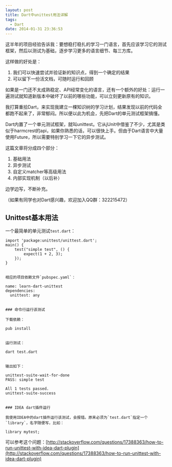 ```yaml
---
layout: post
title: Dart中unittest用法详解
tags:
  - Dart
date: 2014-01-31 23:36:53
---
```


这半年的项目经验告诉我：要想稳打稳扎的学习一门语言，首先应该学习它的测试框架，然后以测试为基础，逐步学习更多的语言细节、每三方库。

这样做的好处是：

1.  我们可以快速尝试并验证新的知识点，得到一个确定的结果
2.  可以留下一份活文档，可随时运行和回顾

如果是一门还不太成熟稳定、API经常变化的语言，还有一个额外的好处：运行一遍测试就知道新版本中破坏了以前的哪些功能，可以立刻更新原有的知识。

我打算重拾Dart，来实现我建立一棵知识树的学习计划，结果发现以前的代码全都跑不起来了，非常郁闷。所以便以此为机会，先把Dart的单元测试框架搞懂。

Dart内置了一个单元测试框架，就叫unittest。它从jUnit中借鉴了不少，尤其是类似于harmcrest的api，如果你熟悉的话，可以很快上手。但由于Dart语言中大量使用Future，所以需要特别学习一下它的异步测试。

这篇文章将分成四个部分：

1.  基础用法
2.  异步测试
3.  自定义matcher等高级用法
4.  内部实现机制（以后补）

边学边写，不断补充。

（如果有同学也对Dart感兴趣，欢迎加入QQ群：322215472）

## Unittest基本用法

一个最简单的单元测试`test.dart`：

    import 'package:unittest/unittest.dart';
    main() {
        test("simple test", () {
            expect(1 + 2, 3);
        });
    }
    

    相应的项目依赖文件`pubspec.yaml`：

    name: learn-dart-unittest
    dependencies:
      unittest: any
    

    ### 命令行运行该测试

    下载依赖：

    pub install
    

    运行测试：

    dart test.dart
    

    输出如下：

    unittest-suite-wait-for-done
    PASS: simple test

    All 1 tests passed.
    unittest-suite-success
    

    ### IDEA dart插件运行

    我使用IDEA中的dart插件运行该测试，会报错。原来必须为`test.dart`指定一个`library`，名字随便写，比如：

    library mytest;

可以参考这个问题：[http://stackoverflow.com/questions/17388363/how-to-run-unittest-with-idea-dart-plugin](http://stackoverflow.com/questions/17388363/how-to-run-unittest-with-idea-dart-plugin)